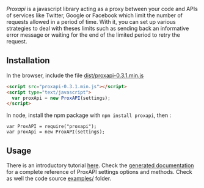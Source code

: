 _Proxapi_ is a javascript library acting as a proxy between your code and APIs of services like Twitter, Google or Facebook which limit the number of requests allowed in a period of time. With it, you can set up various strategies to deal with theses limits such as sending back an informative error message or waiting for the end of the limited period to retry the request.

Installation
------------

In the browser, include the file [dist/proxapi-0.3.1.min.js](https://github.com/mmai/proxapi/raw/master/dist/proxapi-0.3.1.min.js)
```html
<script src="proxapi-0.3.1.min.js"></script>
<script type="text/javascript">
  var proxApi = new ProxAPI(settings);
</script>
```

In node, install the npm package with `npm install proxapi`, then : 
```
var ProxAPI = require("proxapi");
var proxApi = new ProxAPI(settings);
```

Usage
-----

There is an introductory tutorial [here](tutorial.md).
Check the [generated documentation](http://mmai.github.io/proxapi/ProxAPI.html) for a complete reference of ProxAPI settings options and methods.
Check as well the code source [examples/](examples/) folder.

